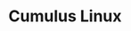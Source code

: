 ---
title: Cumulus Linux
layout: pdf
product: Cumulus Linux
version: "4.3"
type: pdf
bookhidden: true
---